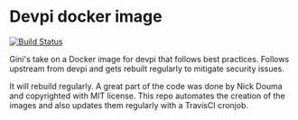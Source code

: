 # Devpi docker image
[![Build Status](https://travis-ci.org/gini/devpi.svg?branch=master)](https://travis-ci.org/gini/devpi)

Gini's take on a Docker image for devpi that follows best practices. Follows upstream from devpi and gets rebuilt regularly to mitigate security issues.

It will rebuild regularly. A great part of the code was done by Nick Douma and copyrighted with MIT license. This repo automates the creation of the images and also updates them regularly with a TravisCI cronjob.
